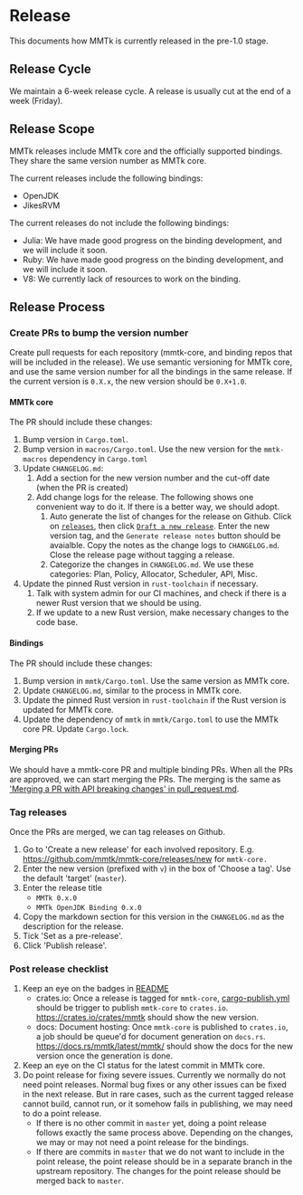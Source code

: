 # Release

This documents how MMTk is currently released in the pre-1.0 stage.

## Release Cycle

We maintain a 6-week release cycle. A release is usually cut at the end of a week (Friday).

## Release Scope

MMTk releases include MMTk core and the officially supported bindings. They share the same version number as MMTk core.

The current releases include the following bindings:
* OpenJDK
* JikesRVM

The current releases do not include the following bindings:
* Julia: We have made good progress on the binding development, and we will include it soon.
* Ruby: We have made good progress on the binding development, and we will include it soon.
* V8: We currently lack of resources to work on the binding.

## Release Process

### Create PRs to bump the version number

Create pull requests for each repository (mmtk-core, and binding repos that will be included in the release).
We use semantic versioning for MMTk core, and use the same version number for all the bindings in the same release.
If the current version is `0.X.x`, the new version should be `0.X+1.0`.

#### MMTk core

The PR should include these changes:

1. Bump version in `Cargo.toml`.
2. Bump version in `macros/Cargo.toml`. Use the new version for the `mmtk-macros` dependency in `Cargo.toml`
3. Update `CHANGELOG.md`:
   1. Add a section for the new version number and the cut-off date (when the PR is created)
   2. Add change logs for the release. The following shows one convenient way to do it. If there is a better way, we should adopt.
      1. Auto generate the list of changes for the release on Github. Click on [`releases`](https://github.com/mmtk/mmtk-core/releases),
         then click [`Draft a new release`](https://github.com/mmtk/mmtk-core/releases/new). Enter the new version tag,
         and the `Generate release notes` button should be avaialble. Copy the notes as the change logs to `CHANGELOG.md`.
         Close the release page without tagging a release.
      2. Categorize the changes in `CHANGELOG.md`. We use these categories: Plan, Policy, Allocator, Scheduler, API, Misc.
4. Update the pinned Rust version in `rust-toolchain` if necessary.
   1. Talk with system admin for our CI machines, and check if there is a newer Rust version that we should be using.
   2. If we update to a new Rust version, make necessary changes to the code base.

#### Bindings

The PR should include these changes:

1. Bump version in `mmtk/Cargo.toml`. Use the same version as MMTk core.
2. Update `CHANGELOG.md`, similar to the process in MMTk core.
3. Update the pinned Rust version in `rust-toolchain` if the Rust version is updated for MMTk core.
4. Update the dependency of `mmtk` in `mmtk/Cargo.toml` to use the MMTk core PR. Update `Cargo.lock`.

#### Merging PRs

We should have a mmtk-core PR and multiple binding PRs. When all the PRs are approved, we can start merging the PRs.
The merging is the same as ['Merging a PR with API breaking changes' in pull_request.md](./pull_request.md#merging-a-pr-with-api-breaking-changes).

### Tag releases

Once the PRs are merged, we can tag releases on Github.

1. Go to 'Create a new release' for each involved repository. E.g. https://github.com/mmtk/mmtk-core/releases/new for `mmtk-core.`
2. Enter the new version (prefixed with `v`) in the box of 'Choose a tag'. Use the default 'target' (`master`).
3. Enter the release title
   * `MMTk 0.x.0`
   * `MMTk OpenJDK Binding 0.x.0`
4. Copy the markdown section for this version in the `CHANGELOG.md` as the description for the release.
5. Tick 'Set as a pre-release'.
6. Click 'Publish release'.

### Post release checklist

1. Keep an eye on the badges in [README](https://github.com/mmtk/mmtk-core#mmtk)
   * crates.io: Once a release is tagged for `mmtk-core`, [cargo-publish.yml](https://github.com/mmtk/mmtk-core/blob/master/.github/workflows/cargo-publish.yml) should be trigger to publish `mmtk-core` to `crates.io`. https://crates.io/crates/mmtk should show the new version.
   * docs: Document hosting: Once `mmtk-core` is published to `crates.io`, a job should be queue'd for document generation on `docs.rs`. https://docs.rs/mmtk/latest/mmtk/ should show
   the docs for the new version once the generation is done.
2. Keep an eye on the CI status for the latest commit in MMTk core.
3. Do point release for fixing severe issues. Currently we normally do not need point releases. Normal bug fixes or any other issues can be fixed in the next release.
   But in rare cases, such as the current tagged release cannot build, cannot run, or it somehow fails in publishing, we may need to do a point release.
   * If there is no other commit in `master` yet, doing a point release follows exactly the same process above. Depending on the changes, we may or may not need a point release
     for the bindings.
   * If there are commits in `master` that we do not want to include in the point release, the point release should be in a separate branch in the upstream repository.
     The changes for the point release should be merged back to `master`.
